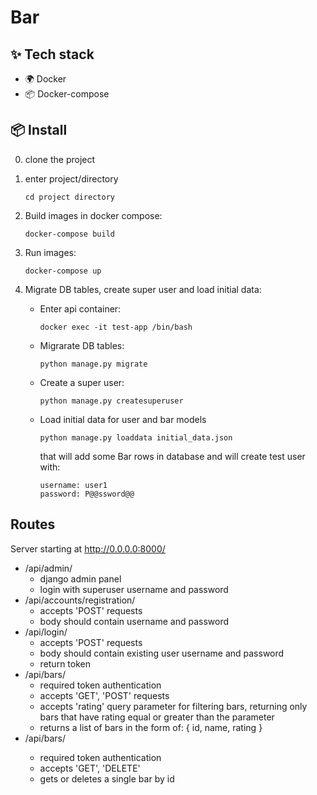 # Bar

## ✨ Tech stack

- 🌍 Docker
- 📦 Docker-compose

## 📦 Install

0. clone the project
1. enter project/directory
    ```
    cd project directory
    ```
2. Build images in docker compose:
    ```
    docker-compose build
    ```
3. Run images:
    ```
    docker-compose up
    ```

4. Migrate DB tables, create super user and load initial data:
      - Enter api container:
        ```
        docker exec -it test-app /bin/bash
        ```
      - Migrarate DB tables:
          ```
          python manage.py migrate
          ```
      - Create a super user:
          ```
          python manage.py createsuperuser
          ```
      - Load initial data for user and bar models
          ```
          python manage.py loaddata initial_data.json

          ```
          that will add some Bar rows in database and
          will create test user with:

            username: user1
            password: P@@ssword@@

## Routes

Server starting at http://0.0.0.0:8000/

* /api/admin/
  * django admin panel
  * login with superuser username and password
* /api/accounts/registration/
  * accepts 'POST' requests
  * body should contain username and password
* /api/login/
  * accepts 'POST' requests
  * body should contain existing user username and password
  * return token
* /api/bars/
  * required token authentication
  * accepts 'GET', 'POST' requests
  * accepts 'rating' query parameter for filtering bars,
        returning only bars that have rating equal or greater than the parameter
  * returns a list of bars in the form of: { id, name, rating }
* /api/bars/<id>
  * required token authentication
  * accepts 'GET', 'DELETE'
  * gets or deletes a single bar by id

